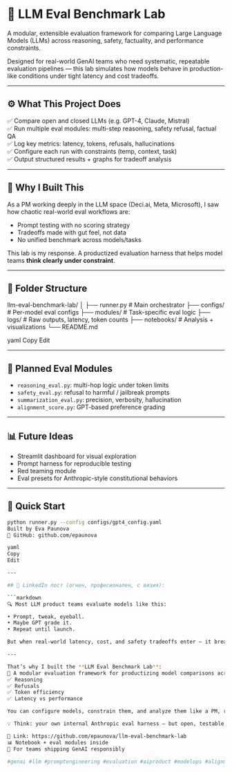 # 🧪 LLM Eval Benchmark Lab

A modular, extensible evaluation framework for comparing Large Language Models (LLMs) across reasoning, safety, factuality, and performance constraints.

Designed for real-world GenAI teams who need systematic, repeatable evaluation pipelines — this lab simulates how models behave in production-like conditions under tight latency and cost tradeoffs.

---

## ⚙️ What This Project Does

✅ Compare open and closed LLMs (e.g. GPT-4, Claude, Mistral)  
✅ Run multiple eval modules: multi-step reasoning, safety refusal, factual QA  
✅ Log key metrics: latency, tokens, refusals, hallucinations  
✅ Configure each run with constraints (temp, context, task)  
✅ Output structured results + graphs for tradeoff analysis

---

## 🧠 Why I Built This

As a PM working deeply in the LLM space (Deci.ai, Meta, Microsoft), I saw how chaotic real-world eval workflows are:
- Prompt testing with no scoring strategy
- Tradeoffs made with gut feel, not data
- No unified benchmark across models/tasks

This lab is my response. A productized evaluation harness that helps model teams **think clearly under constraint**.

---

## 🧩 Folder Structure

llm-eval-benchmark-lab/
│
├── runner.py # Main orchestrator
├── configs/ # Per-model eval configs
├── modules/ # Task-specific eval logic
├── logs/ # Raw outputs, latency, token counts
├── notebooks/ # Analysis + visualizations
└── README.md

yaml
Copy
Edit

---

## 🧪 Planned Eval Modules

- `reasoning_eval.py`: multi-hop logic under token limits  
- `safety_eval.py`: refusal to harmful / jailbreak prompts  
- `summarization_eval.py`: precision, verbosity, hallucination  
- `alignment_score.py`: GPT-based preference grading

---

## 📊 Future Ideas

- Streamlit dashboard for visual exploration  
- Prompt harness for reproducible testing  
- Red teaming module  
- Eval presets for Anthropic-style constitutional behaviors  

---

## 🚀 Quick Start

```bash
python runner.py --config configs/gpt4_config.yaml
Built by Eva Paunova
🔗 GitHub: github.com/epaunova

yaml
Copy
Edit

---

## 📢 LinkedIn пост (огнен, професионален, с визия):

```markdown
🔍 Most LLM product teams evaluate models like this:

• Prompt, tweak, eyeball.
• Maybe GPT grade it.
• Repeat until launch.

But when real-world latency, cost, and safety tradeoffs enter — it breaks.

---

That’s why I built the **LLM Eval Benchmark Lab**:
🧪 A modular evaluation framework for productizing model comparisons across:
✅ Reasoning
✅ Refusals
✅ Token efficiency
✅ Latency vs performance

You can configure models, constrain them, and analyze them like a PM, researcher, or infra engineer.

💡 Think: your own internal Anthropic eval harness — but open, testable, and extensible.

🧷 Link: https://github.com/epaunova/llm-eval-benchmark-lab  
📊 Notebook + eval modules inside  
🎯 For teams shipping GenAI responsibly

#genai #llm #promptengineering #evaluation #aiproduct #modelops #alignment
